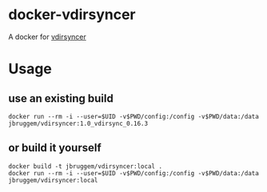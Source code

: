 # docker-vdirsyncer

A docker for [vdirsyncer](https://github.com/pimutils/vdirsyncer)

# Usage

## use an existing build

```
docker run --rm -i --user=$UID -v$PWD/config:/config -v$PWD/data:/data  jbruggem/vdirsyncer:1.0_vdirsync_0.16.3
```

## or build it yourself

```
docker build -t jbruggem/vdirsyncer:local .
docker run --rm -i --user=$UID -v$PWD/config:/config -v$PWD/data:/data jbruggem/vdirsyncer:local
```
